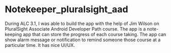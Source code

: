 # Notekeeper_pluralsight_aad
During ALC 3.1, I was able to build the app with the help of Jim Wilson on PluralSight Associate Android Developer Path course. The app is a note-keeping app that can store the progress of each course taking. The app can show alarm message or notification to remind someone those course at a particular time. It has nice UI/UX.
